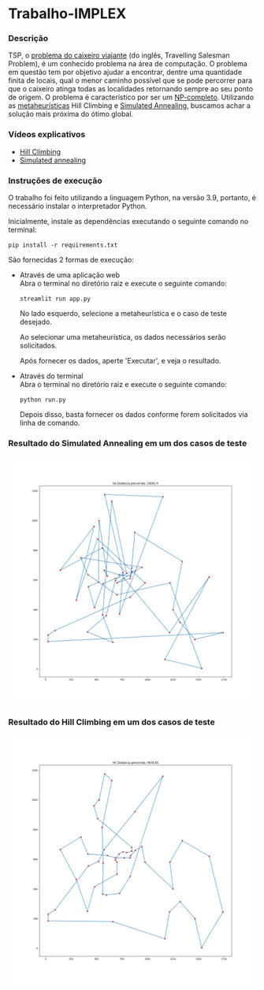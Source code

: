 # Trabalho-IMPLEX

### Descrição
TSP, o [problema do caixeiro viajante](https://pt.wikipedia.org/wiki/Problema_do_caixeiro-viajante) 
(do inglês, Travelling Salesman Problem), 
é um conhecido problema na área de computação. O problema em questão tem por objetivo 
ajudar a encontrar, dentre uma quantidade finita de locais, qual o menor caminho 
possível que se pode percorrer para que o caixeiro atinga todas as localidades 
retornando sempre ao seu ponto de origem. O problema é característico por 
ser um [NP-completo](https://pt.wikipedia.org/wiki/NP-completo). 
Utilizando as [metaheurísticas](https://pt.wikipedia.org/wiki/Meta-heur%C3%ADstica) 
Hill Climbing e 
[Simulated Annealing](https://pt.wikipedia.org/wiki/Simulated_annealing), 
buscamos achar a solução mais próxima do ótimo global.

### Vídeos explicativos
- [Hill Climbing](https://www.youtube.com/watch?v=VIDEO_ID)
- [Simulated annealing](https://www.youtube.com/watch?v=VIDEO_ID)

### Instruções de execução
O trabalho foi feito utilizando a linguagem Python, na versão 3.9, portanto, 
é necessário instalar o interpretador Python.

Inicialmente, instale as dependências executando o seguinte comando no terminal:

```
pip install -r requirements.txt
```
São fornecidas 2 formas de execução:
- Através de uma aplicação web
  <br>
  Abra o terminal no diretório raiz e execute o seguinte comando:
  ```
  streamlit run app.py
  ```
  No lado esquerdo, selecione a metaheurística e o caso de teste desejado.
  
  Ao selecionar uma metaheurística, os dados necessários serão solicitados.
 
  Após fornecer os dados, aperte 'Executar', e veja o resultado.
  

- Através do terminal
  <br>
  Abra o terminal no diretório raiz e execute o seguinte comando:
  ```
  python run.py
  ```
  Depois disso, basta fornecer os dados conforme forem solicitados via linha de comando.
  

### Resultado do Simulated Annealing em um dos casos de teste
![Resultado 1](static-readme/simulated_annealing_result.png "Resultado 1")

### Resultado do Hill Climbing em um dos casos de teste
![Resultado 1](static-readme/hill_climbing_result.png "Resultado 1")

